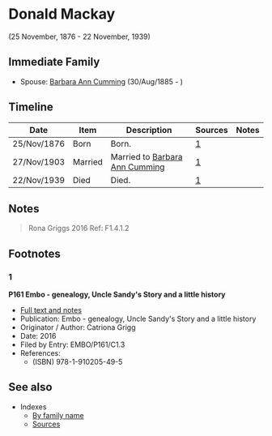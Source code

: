 ﻿---
layout: person
subject_key: i58341424
permalink: /people/i58341424
---

# Donald Mackay
(25 November, 1876 - 22 November, 1939)

## Immediate Family

* Spouse: [Barbara Ann Cumming](./@i57039529@-barbara-ann-cumming-b1885-8-30-d.md) (30/Aug/1885 - )

## Timeline

Date | Item | Description | Sources | Notes
---|---|---|---|---
25/Nov/1876 | Born | Born. | [1](#1) | 
27/Nov/1903 | Married | Married to [Barbara Ann Cumming](./@i57039529@-barbara-ann-cumming-b1885-8-30-d.md)  | [1](#1) | 
22/Nov/1939 | Died | Died. | [1](#1) | 

## Notes

> Rona Griggs 2016 Ref: F1.4.1.2
>


## Footnotes

### 1

**P161 Embo - genealogy, Uncle Sandy's Story and a little history**

* [Full text and notes](../sources/@s95058656@-p161-embo-genealogy,-uncle-sandy's-story-and-a-little-history.md)
* Publication: Embo - genealogy, Uncle Sandy's Story and a little history
* Originator / Author: Catriona Grigg
* Date: 2016
* Filed by Entry: EMBO/P161/C1.3
* References: 
  * (ISBN) 978-1-910205-49-5


## See also

- Indexes
  - [By family name](../index-by-family-name.md)
  - [Sources](../index-of-sources-by-title.md)
